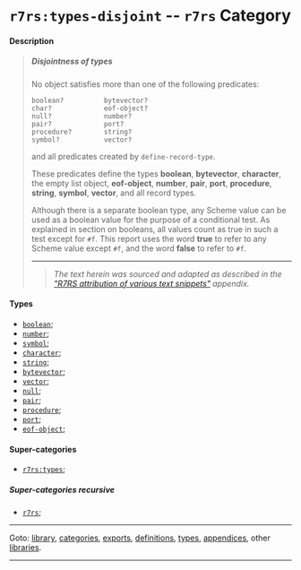 

<a id='category__r7rs__r7rs_3a_types-disjoint'></a>

# `r7rs:types-disjoint` -- `r7rs` Category


<a id='category__r7rs__r7rs_3a_types-disjoint__description'></a>

#### Description

> ##### Disjointness of types
> 
> No object satisfies more than one of the following predicates:
> 
> ````
> boolean?          bytevector?
> char?             eof-object?
> null?             number?
> pair?             port?
> procedure?        string?
> symbol?           vector?
> ````
> 
> and all predicates created by `define-record-type`.
> 
> These predicates define the types
> __boolean__, __bytevector__, __character__, the empty list object,
> __eof-object__, __number__, __pair__, __port__, __procedure__, __string__, __symbol__, __vector__,
> and all record types.
> 
> Although there is a separate boolean type,
> any Scheme value can be used as a boolean value for the purpose of a
> conditional test.  As explained in section on booleans, all
> values count as true in such a test except for `#f`.
> This report uses the word __true__ to refer to any
> Scheme value except `#f`, and the word __false__ to refer to
> `#f`.
> 
> 
> ----
> > *The text herein was sourced and adapted as described in the ["R7RS attribution of various text snippets"](../../r7rs/appendices/attribution.md#appendix__r7rs__attribution) appendix.*


<a id='category__r7rs__r7rs_3a_types-disjoint__types'></a>

#### Types

 * [`boolean`](../../r7rs/types/boolean.md#type__r7rs__boolean);
 * [`number`](../../r7rs/types/number.md#type__r7rs__number);
 * [`symbol`](../../r7rs/types/symbol.md#type__r7rs__symbol);
 * [`character`](../../r7rs/types/character.md#type__r7rs__character);
 * [`string`](../../r7rs/types/string.md#type__r7rs__string);
 * [`bytevector`](../../r7rs/types/bytevector.md#type__r7rs__bytevector);
 * [`vector`](../../r7rs/types/vector.md#type__r7rs__vector);
 * [`null`](../../r7rs/types/null.md#type__r7rs__null);
 * [`pair`](../../r7rs/types/pair.md#type__r7rs__pair);
 * [`procedure`](../../r7rs/types/procedure.md#type__r7rs__procedure);
 * [`port`](../../r7rs/types/port.md#type__r7rs__port);
 * [`eof-object`](../../r7rs/types/eof-object.md#type__r7rs__eof-object);


<a id='category__r7rs__r7rs_3a_types-disjoint__super-categories'></a>

#### Super-categories

 * [`r7rs:types`](../../r7rs/categories/r7rs_3a_types.md#category__r7rs__r7rs_3a_types);


<a id='category__r7rs__r7rs_3a_types-disjoint__super-categories-recursive'></a>

##### Super-categories recursive

 * [`r7rs`](../../r7rs/categories/r7rs.md#category__r7rs__r7rs);

----

Goto: [library](../../r7rs/_index.md#library__r7rs), [categories](../../r7rs/categories/_index.md#toc__r7rs__categories), [exports](../../r7rs/exports/_index.md#toc__r7rs__exports), [definitions](../../r7rs/definitions/_index.md#toc__r7rs__definitions), [types](../../r7rs/types/_index.md#toc__r7rs__types), [appendices](../../r7rs/appendices/_index.md#toc__r7rs__appendices), other [libraries](../../_libraries.md#toc__libraries).

----

